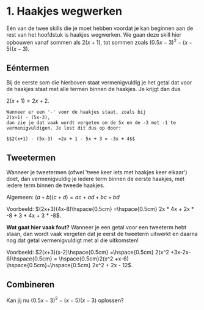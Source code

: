 # 1. Haakjes wegwerken

Eén van de twee skills die je moet hebben voordat je kan beginnen aan de rest van het hoofdstuk is haakjes wegwerken. We gaan deze skill hier opbouwen vanaf sommen als 
$2(x+1)$,
tot sommen zoals 
$(0.5x-3)^2-(x-5)(x-3)$.

## Eéntermen

Bij de eerste som die hierboven staat vermenigvuldig je het getal dat voor de haakjes staat met alle termen binnen de haakjes. Je krijgt dan dus

$2(x+1) = 2x + 2$.

```{Note}
Wanneer er een '-' voor de haakjes staat, zoals bij 
2(x+1) - (5x-3),
dan zie je dat vaak wordt vergeten om de 5x en de -3 met -1 te vermenigvuldigen. Je lost dit dus op door:

$$2(x+1) - (5x-3)  =2x + 1 - 5x + 3 = -3x + 4$$
```

## Tweetermen

Wanneer je tweetermen (ofwel 'twee keer iets met haakjes keer elkaar') doet, dan vermenigvuldig je iedere term binnen de eerste haakjes, met iedere term binnen de tweede haakjes. 

Algemeen: $(a+b)(c+d) = ac+ad+bc+bd$

Voorbeeld: $(2x+3)(4x-8)\hspace{0.5cm} =\hspace{0.5cm} 2x * 4x + 2x * -8 + 3 * 4x + 3 * -8$.

**Wat gaat hier vaak fout?** Wanneer je een getal voor een tweeterm hebt staan, dan wordt vaak vergeten dat je eerst de tweeterm uitwerkt en daarna nog dat getal vermenigvuldigt met al die uitkomsten!

Voorbeeld: $2(x+3)(x-2)\hspace{0.5cm} =\hspace{0.5cm} 2(x^2 +3x-2x-6)\hspace{0.5cm} = \hspace{0.5cm}2(x^2 +x-6) \hspace{0.5cm}=\hspace{0.5cm} 2x^2 + 2x - 12$.

## Combineren

Kan jij nu $(0.5x-3)^2-(x-5)(x-3)$ oplossen?
